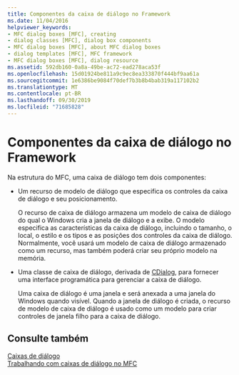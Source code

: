 ```yaml
---
title: Componentes da caixa de diálogo no Framework
ms.date: 11/04/2016
helpviewer_keywords:
- MFC dialog boxes [MFC], creating
- dialog classes [MFC], dialog box components
- MFC dialog boxes [MFC], about MFC dialog boxes
- dialog templates [MFC], MFC framework
- MFC dialog boxes [MFC], dialog resource
ms.assetid: 592db160-0a8a-49be-ac72-ead278aca53f
ms.openlocfilehash: 15d01924be811a9c9ec8ea333870f444bf9aa61a
ms.sourcegitcommit: 1e6386be9084f70def7b3b8b4bab319a117102b2
ms.translationtype: MT
ms.contentlocale: pt-BR
ms.lasthandoff: 09/30/2019
ms.locfileid: "71685828"
---
```

# <a name="dialog-box-components-in-the-framework"></a>Componentes da caixa de diálogo no Framework

Na estrutura do MFC, uma caixa de diálogo tem dois componentes:

- Um recurso de modelo de diálogo que especifica os controles da caixa de diálogo e seu posicionamento.

   O recurso de caixa de diálogo armazena um modelo de caixa de diálogo do qual o Windows cria a janela de diálogo e a exibe. O modelo especifica as características da caixa de diálogo, incluindo o tamanho, o local, o estilo e os tipos e as posições dos controles da caixa de diálogo. Normalmente, você usará um modelo de caixa de diálogo armazenado como um recurso, mas também poderá criar seu próprio modelo na memória.

- Uma classe de caixa de diálogo, derivada de [CDialog](../mfc/reference/cdialog-class.md), para fornecer uma interface programática para gerenciar a caixa de diálogo.

   Uma caixa de diálogo é uma janela e será anexada a uma janela do Windows quando visível. Quando a janela de diálogo é criada, o recurso de modelo de caixa de diálogo é usado como um modelo para criar controles de janela filho para a caixa de diálogo.

## <a name="see-also"></a>Consulte também

[Caixas de diálogo](../mfc/dialog-boxes.md)<br/>
[Trabalhando com caixas de diálogo no MFC](../mfc/life-cycle-of-a-dialog-box.md)

